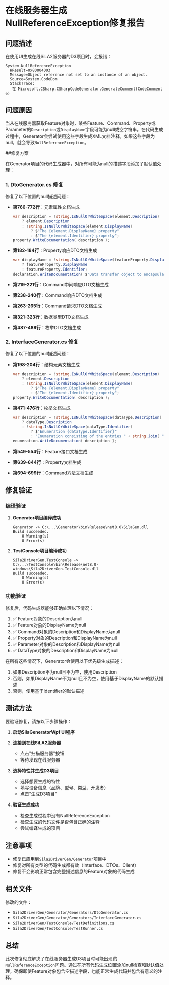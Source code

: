 # 在线服务器生成NullReferenceException修复报告

## 问题描述

在使用UI生成在线SiLA2服务器的D3项目时，会报错：

```
System.NullReferenceException
  HResult=0x80004003
  Message=Object reference not set to an instance of an object.
  Source=System.CodeDom
  StackTrace:
   在 Microsoft.CSharp.CSharpCodeGenerator.GenerateComment(CodeComment e)
```

## 问题原因

当从在线服务器获取Feature对象时，某些Feature、Command、Property或Parameter的`Description`或`DisplayName`字段可能为null或空字符串。在代码生成过程中，Generator会尝试使用这些字段生成XML文档注释，如果这些字段为null，就会导致`NullReferenceException`。

##修复方案

在Generator项目的代码生成器中，对所有可能为null的描述字段添加了默认值处理：

### 1. DtoGenerator.cs 修复

修复了以下位置的null描述问题：

- **第766-772行**：元素属性文档生成
  ```csharp
  var description = !string.IsNullOrWhiteSpace(element.Description)
      ? element.Description
      : !string.IsNullOrWhiteSpace(element.DisplayName)
          ? $"The {element.DisplayName} property"
          : $"The {element.Identifier} property";
  property.WriteDocumentation( description );
  ```

- **第182-184行**：Property响应DTO文档生成
  ```csharp
  var displayName = !string.IsNullOrWhiteSpace(featureProperty.DisplayName) 
      ? featureProperty.DisplayName 
      : featureProperty.Identifier;
  declaration.WriteDocumentation( $"Data transfer object to encapsulate the response of the {displayName} property" );
  ```

- **第219-221行**：Command中间响应DTO文档生成
- **第238-240行**：Command响应DTO文档生成
- **第263-265行**：Command请求DTO文档生成
- **第321-323行**：数据类型DTO文档生成
- **第487-489行**：枚举DTO文档生成

### 2. InterfaceGenerator.cs 修复

修复了以下位置的null描述问题：

- **第198-204行**：结构元素文档生成
  ```csharp
  var description = !string.IsNullOrWhiteSpace(element.Description)
      ? element.Description
      : !string.IsNullOrWhiteSpace(element.DisplayName)
          ? $"The {element.DisplayName} property"
          : $"The {element.Identifier} property";
  property.WriteDocumentation( description );
  ```

- **第471-476行**：枚举文档生成
  ```csharp
  var description = !string.IsNullOrWhiteSpace(dataType.Description) 
      ? dataType.Description 
      : !string.IsNullOrWhiteSpace(dataType.Identifier)
          ? $"Enumeration {dataType.Identifier}"
          : "Enumeration consisting of the entries " + string.Join( ", ", literals );
  enumeration.WriteDocumentation( description );
  ```

- **第549-554行**：Feature接口文档生成
- **第639-644行**：Property文档生成
- **第694-699行**：Command方法文档生成

## 修复验证

### 编译验证

1. **Generator项目编译成功**
   ```
   Generator -> C:\...\Generator\bin\Release\net8.0\SilaGen.dll
   Build succeeded.
       0 Warning(s)
       0 Error(s)
   ```

2. **TestConsole项目编译成功**
   ```
   Sila2DriverGen.TestConsole -> C:\...\TestConsole\bin\Release\net8.0-windows\Sila2DriverGen.TestConsole.dll
   Build succeeded.
       0 Warning(s)
       0 Error(s)
   ```

### 功能验证

修复后，代码生成器能够正确处理以下情况：

1. ✅ Feature对象的Description为null
2. ✅ Feature对象的DisplayName为null
3. ✅ Command对象的Description和DisplayName为null
4. ✅ Property对象的Description和DisplayName为null
5. ✅ Parameter对象的Description和DisplayName为null
6. ✅ DataType对象的Description和DisplayName为null

在所有这些情况下，Generator会使用以下优先级生成描述：
1. 如果Description不为null且不为空，使用Description
2. 否则，如果DisplayName不为null且不为空，使用基于DisplayName的默认描述
3. 否则，使用基于Identifier的默认描述

## 测试方法

要验证修复，请按以下步骤操作：

1. **启动SilaGeneratorWpf UI程序**

2. **连接到在线SiLA2服务器**
   - 点击"扫描服务器"按钮
   - 等待发现在线服务器

3. **选择特性并生成D3项目**
   - 选择想要生成的特性
   - 填写设备信息（品牌、型号、类型、开发者）
   - 点击"生成D3项目"

4. **验证生成成功**
   - 检查生成过程中没有NullReferenceException
   - 检查生成的代码文件是否包含正确的注释
   - 尝试编译生成的项目

## 注意事项

- 修复已应用到`Sila2DriverGen/Generator`项目中
- 修复对所有类型的代码生成都有效（Interface、DTOs、Client）
- 修复不会影响正常包含完整描述信息的Feature对象的代码生成

## 相关文件

修改的文件：
- `Sila2DriverGen/Generator/Generators/DtoGenerator.cs`
- `Sila2DriverGen/Generator/Generators/InterfaceGenerator.cs`
- `Sila2DriverGen/TestConsole/TestDefinitions.cs`
- `Sila2DriverGen/TestConsole/TestRunner.cs`

## 总结

此次修复彻底解决了在线服务器生成D3项目时可能出现的`NullReferenceException`问题。通过在所有代码生成位置添加null检查和默认值处理，确保即使Feature对象包含空描述字段，也能正常生成代码并包含有意义的注释。




